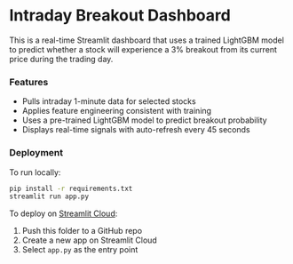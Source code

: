 # Intraday Breakout Dashboard

This is a real-time Streamlit dashboard that uses a trained LightGBM model to predict whether a stock will experience a 3% breakout from its current price during the trading day.

### Features
- Pulls intraday 1-minute data for selected stocks
- Applies feature engineering consistent with training
- Uses a pre-trained LightGBM model to predict breakout probability
- Displays real-time signals with auto-refresh every 45 seconds

### Deployment
To run locally:
```bash
pip install -r requirements.txt
streamlit run app.py
```

To deploy on [Streamlit Cloud](https://streamlit.io/cloud):
1. Push this folder to a GitHub repo
2. Create a new app on Streamlit Cloud
3. Select `app.py` as the entry point
